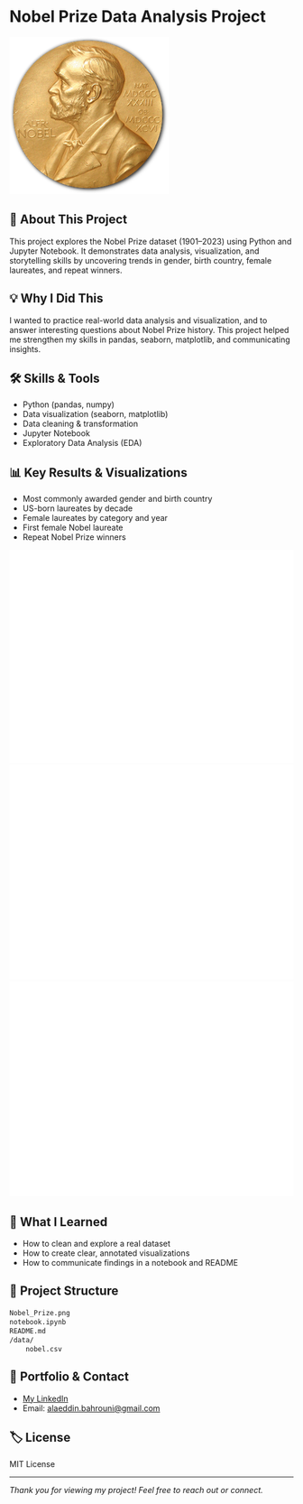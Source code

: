 # Nobel Prize Data Analysis Project

![Nobel Prize](Nobel_Prize.png)

## 🚀 About This Project
This project explores the Nobel Prize dataset (1901–2023) using Python and Jupyter Notebook. It demonstrates data analysis, visualization, and storytelling skills by uncovering trends in gender, birth country, female laureates, and repeat winners.

## 💡 Why I Did This
I wanted to practice real-world data analysis and visualization, and to answer interesting questions about Nobel Prize history. This project helped me strengthen my skills in pandas, seaborn, matplotlib, and communicating insights.

## 🛠️ Skills & Tools
- Python (pandas, numpy)
- Data visualization (seaborn, matplotlib)
- Data cleaning & transformation
- Jupyter Notebook
- Exploratory Data Analysis (EDA)

## 📊 Key Results & Visualizations
- Most commonly awarded gender and birth country
- US-born laureates by decade
- Female laureates by category and year
- First female Nobel laureate
- Repeat Nobel Prize winners

![Most Awarded Gender](plots/gender_birth_country_analysis.png)
![US-born Laureates by Decade](plots/us_laureates_decade.png)
![Female Laureates by Category](plots/female_laureates_analysis.png)

## 📝 What I Learned
- How to clean and explore a real dataset
- How to create clear, annotated visualizations
- How to communicate findings in a notebook and README

## 📂 Project Structure
```
Nobel_Prize.png
notebook.ipynb
README.md
/data/
    nobel.csv
```

## 🔗 Portfolio & Contact
- [My LinkedIn](https://www.linkedin.com/in/alaeddin-bahrouni/)
- Email: alaeddin.bahrouni@gmail.com

## 🏷️ License
MIT License

---
*Thank you for viewing my project! Feel free to reach out or connect.*
